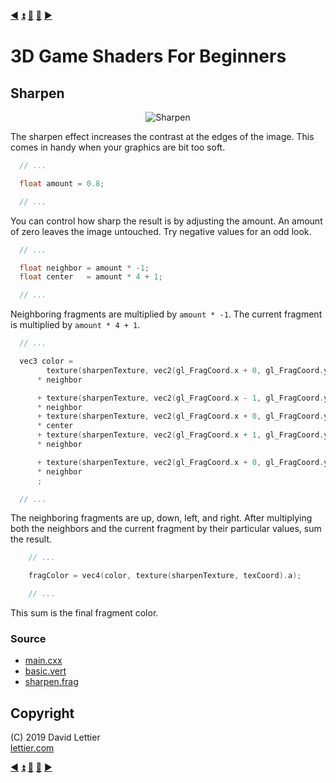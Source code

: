 [:arrow_backward:](pixelization.md)
[:arrow_double_up:](../README.md)
[:arrow_up_small:](#)
[:arrow_down_small:](#copyright)
[:arrow_forward:](dilation.md)

# 3D Game Shaders For Beginners

## Sharpen

<p align="center">
<img src="https://i.imgur.com/VFDKNvl.gif" alt="Sharpen" title="Sharpen">
</p>

The sharpen effect increases the contrast at the edges of the image.
This comes in handy when your graphics are bit too soft.

```c
  // ...

  float amount = 0.8;

  // ...
```

You can control how sharp the result is by adjusting the amount.
An amount of zero leaves the image untouched.
Try negative values for an odd look.

```c
  // ...

  float neighbor = amount * -1;
  float center   = amount * 4 + 1;

  // ...
```

Neighboring fragments are multiplied by `amount * -1`.
The current fragment is multiplied by `amount * 4 + 1`.

```c
  // ...

  vec3 color =
        texture(sharpenTexture, vec2(gl_FragCoord.x + 0, gl_FragCoord.y + 1) / texSize).rgb
      * neighbor

      + texture(sharpenTexture, vec2(gl_FragCoord.x - 1, gl_FragCoord.y + 0) / texSize).rgb
      * neighbor
      + texture(sharpenTexture, vec2(gl_FragCoord.x + 0, gl_FragCoord.y + 0) / texSize).rgb
      * center
      + texture(sharpenTexture, vec2(gl_FragCoord.x + 1, gl_FragCoord.y + 0) / texSize).rgb
      * neighbor

      + texture(sharpenTexture, vec2(gl_FragCoord.x + 0, gl_FragCoord.y - 1) / texSize).rgb
      * neighbor
      ;

  // ...
```

The neighboring fragments are up, down, left, and right.
After multiplying both the neighbors and the current fragment by their particular values, sum the result.

```c
    // ...

    fragColor = vec4(color, texture(sharpenTexture, texCoord).a);

    // ...
```

This sum is the final fragment color.

### Source

- [main.cxx](../demonstration/src/main.cxx)
- [basic.vert](../demonstration/shaders/vertex/basic.vert)
- [sharpen.frag](../demonstration/shaders/fragment/sharpen.frag)

## Copyright

(C) 2019 David Lettier
<br>
[lettier.com](https://www.lettier.com)

[:arrow_backward:](pixelization.md)
[:arrow_double_up:](../README.md)
[:arrow_up_small:](#)
[:arrow_down_small:](#copyright)
[:arrow_forward:](dilation.md)
